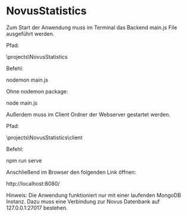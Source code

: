 # NovusStatistics

Zum Start der Anwendung muss im Terminal das Backend main.js File ausgeführt werden. 

Pfad:

\projects\NovusStatistics

Befehl:

nodemon main.js

Ohne nodemon package:

node main.js

Außerdem muss im Client Ordner der Webserver gestartet werden.

Pfad:

\projects\NovusStatistics\client

Befehl: 

npm run serve


Anschließend im Browser den folgenden Link öffnen:

http://localhost:8080/


Hinweis: Die Anwendung funktioniert nur mit einer laufenden MongoDB Instanz. Dazu muss eine Verbindung zur Novus Datenbank auf 127.0.0.1:27017 bestehen.
